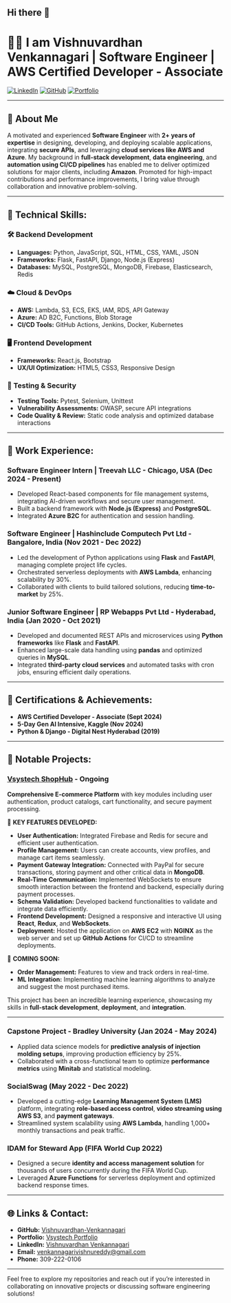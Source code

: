 ## Hi there 👋

# 👨‍💻 I am Vishnuvardhan Venkannagari | Software Engineer | AWS Certified Developer - Associate

[![LinkedIn](https://img.shields.io/badge/LinkedIn-70876b32a-blue)](https://www.linkedin.com/in/vishnuvardhan-v-70876b32a) [![GitHub](https://img.shields.io/badge/GitHub-Vishnuvardhan--Venkannagari-black)](https://github.com/Vishnuvardhan-Venkannagari) [![Portfolio](https://img.shields.io/badge/Portfolio-Online-green)](https://portfolio.vsystech.net/)  

---

## 💼 About Me
A motivated and experienced **Software Engineer** with **2+ years of expertise** in designing, developing, and deploying scalable applications, integrating **secure APIs**, and leveraging **cloud services like AWS and Azure**. My background in **full-stack development**, **data engineering**, and **automation using CI/CD pipelines** has enabled me to deliver optimized solutions for major clients, including **Amazon**. Promoted for high-impact contributions and performance improvements, I bring value through collaboration and innovative problem-solving.

---

## 🔧 Technical Skills:
### 🛠️ Backend Development
- **Languages:** Python, JavaScript, SQL, HTML, CSS, YAML, JSON  
- **Frameworks:** Flask, FastAPI, Django, Node.js (Express)  
- **Databases:** MySQL, PostgreSQL, MongoDB, Firebase, Elasticsearch, Redis  

### ☁️ Cloud & DevOps
- **AWS:** Lambda, S3, ECS, EKS, IAM, RDS, API Gateway  
- **Azure:** AD B2C, Functions, Blob Storage  
- **CI/CD Tools:** GitHub Actions, Jenkins, Docker, Kubernetes  

### 🖥️ Frontend Development
- **Frameworks:** React.js, Bootstrap  
- **UX/UI Optimization:** HTML5, CSS3, Responsive Design  

### 🧪 Testing & Security
- **Testing Tools:** Pytest, Selenium, Unittest  
- **Vulnerability Assessments:** OWASP, secure API integrations  
- **Code Quality & Review:** Static code analysis and optimized database interactions  

---
## 🏢 Work Experience:

### **Software Engineer Intern** | Treevah LLC - Chicago, USA (Dec 2024 - Present)  
- Developed React-based components for file management systems, integrating AI-driven workflows and secure user management.  
- Built a backend framework with **Node.js (Express)** and **PostgreSQL**.  
- Integrated **Azure B2C** for authentication and session handling.

### **Software Engineer** | Hashinclude Computech Pvt Ltd - Bangalore, India (Nov 2021 - Dec 2022)  
- Led the development of Python applications using **Flask** and **FastAPI**, managing complete project life cycles.  
- Orchestrated serverless deployments with **AWS Lambda**, enhancing scalability by 30%.  
- Collaborated with clients to build tailored solutions, reducing **time-to-market** by 25%.

### **Junior Software Engineer** | RP Webapps Pvt Ltd - Hyderabad, India (Jan 2020 - Oct 2021)  
- Developed and documented REST APIs and microservices using **Python frameworks** like **Flask** and **FastAPI**.  
- Enhanced large-scale data handling using **pandas** and optimized queries in **MySQL**.  
- Integrated **third-party cloud services** and automated tasks with cron jobs, ensuring efficient daily operations.

---

## 📜 Certifications & Achievements:
- **AWS Certified Developer - Associate (Sept 2024)**  
- **5-Day Gen AI Intensive, Kaggle (Nov 2024)**  
- **Python & Django - Digital Nest Hyderabad (2019)**  

---
## 🚀 Notable Projects:

### [Vsystech ShopHub](https://app.vsystech.net/) - Ongoing  
**Comprehensive E-commerce Platform** with key modules including user authentication, product catalogs, cart functionality, and secure payment processing.

🌟 **KEY FEATURES DEVELOPED:**
- **User Authentication:** Integrated Firebase and Redis for secure and efficient user authentication.  
- **Profile Management:** Users can create accounts, view profiles, and manage cart items seamlessly.  
- **Payment Gateway Integration:** Connected with PayPal for secure transactions, storing payment and other critical data in **MongoDB**.  
- **Real-Time Communication:** Implemented WebSockets to ensure smooth interaction between the frontend and backend, especially during payment processes.  
- **Schema Validation:** Developed backend functionalities to validate and integrate data efficiently.  
- **Frontend Development:** Designed a responsive and interactive UI using **React**, **Redux**, and **WebSockets**.  
- **Deployment:** Hosted the application on **AWS EC2** with **NGINX** as the web server and set up **GitHub Actions** for CI/CD to streamline deployments.

🚀 **COMING SOON:**
- **Order Management:** Features to view and track orders in real-time.  
- **ML Integration:** Implementing machine learning algorithms to analyze and suggest the most purchased items.  

This project has been an incredible learning experience, showcasing my skills in **full-stack development**, **deployment**, and **integration**.

---

### Capstone Project - Bradley University (Jan 2024 - May 2024)  
- Applied data science models for **predictive analysis of injection molding setups**, improving production efficiency by 25%.  
- Collaborated with a cross-functional team to optimize **performance metrics** using **Minitab** and statistical modeling.  

### SocialSwag (May 2022 - Dec 2022)  
- Developed a cutting-edge **Learning Management System (LMS)** platform, integrating **role-based access control**, **video streaming using AWS S3**, and **payment gateways**.  
- Streamlined system scalability using **AWS Lambda**, handling 1,000+ monthly transactions and peak traffic.

### IDAM for Steward App (FIFA World Cup 2022)  
- Designed a secure **identity and access management solution** for thousands of users concurrently during the FIFA World Cup.  
- Leveraged **Azure Functions** for serverless deployment and optimized backend response times.

---



## 🌐 Links & Contact:
- **GitHub:** [Vishnuvardhan-Venkannagari](https://github.com/Vishnuvardhan-Venkannagari)  
- **Portfolio:** [Vsystech Portfolio](https://portfolio.vsystech.net/)  
- **LinkedIn:** [Vishnuvardhan Venkannagari](https://www.linkedin.com/in/vishnuvardhan-v-70876b32a)  
- **Email:** venkannagarivishnureddy@gmail.com  
- **Phone:** 309-222-0106  

---

Feel free to explore my repositories and reach out if you’re interested in collaborating on innovative projects or discussing software engineering solutions!

